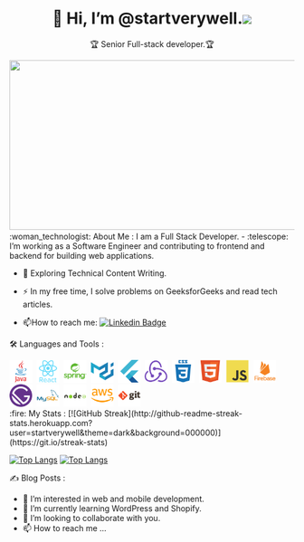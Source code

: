 
<div align="center">
  <p align="center">
  <h1 align="center">👋 Hi, I’m @startverywell.<img src="https://media.giphy.com/media/hvRJCLFzcasrR4ia7z/giphy.gif" width="30px"/></h1>
  <p align="center">🏆 Senior Full-stack developer.🏆 </p>
  </p>
  
<div id="badges">
 <a href="https://skype:live:.cid.60653e81c9b17a00?chat" target="_blank" rel="noopener noreferrer"><i className="fab fa-skype"></i></a>
<a href="https://github.com/startverywell/" target="_blank" rel="noopener noreferrer"><i className="fab fa-github"></i></a>
<a href="https://t.me/startverywell" target="_blank" rel="noopener noreferrer"><i className="fab fa-telegram"></i></a>
<a href="mailto:startverywell@gmail.com" target="_blank" rel="noopener noreferrer"><i className="fab fa-google"></i></a>
                
</div>
</div>
<div align="center">
  <img src="https://media.giphy.com/media/dWesBcTLavkZuG35MI/giphy.gif" width="600" height="300"/>
</div>
:woman_technologist: About Me :
I am a Full Stack Developer.
- :telescope: I’m working as a Software Engineer and contributing to frontend and backend for building web applications.

- :seedling: Exploring Technical Content Writing.

- :zap: In my free time, I solve problems on GeeksforGeeks and read tech articles.

- :mailbox:How to reach me: [![Linkedin Badge](https://img.shields.io/badge/-kakbar-blue?style=flat&logo=Linkedin&logoColor=white)](your-linkedin-url)

:hammer_and_wrench: Languages and Tools :
<div>
  <img src="https://github.com/devicons/devicon/blob/master/icons/java/java-original-wordmark.svg" title="Java" alt="Java" width="40" height="40"/>&nbsp;
  <img src="https://github.com/devicons/devicon/blob/master/icons/react/react-original-wordmark.svg" title="React" alt="React" width="40" height="40"/>&nbsp;
  <img src="https://github.com/devicons/devicon/blob/master/icons/spring/spring-original-wordmark.svg" title="Spring" alt="Spring" width="40" height="40"/>&nbsp;
  <img src="https://github.com/devicons/devicon/blob/master/icons/materialui/materialui-original.svg" title="Material UI" alt="Material UI" width="40" height="40"/>&nbsp;
  <img src="https://github.com/devicons/devicon/blob/master/icons/flutter/flutter-original.svg" title="Flutter" alt="Flutter" width="40" height="40"/>&nbsp;
  <img src="https://github.com/devicons/devicon/blob/master/icons/redux/redux-original.svg" title="Redux" alt="Redux " width="40" height="40"/>&nbsp;
  <img src="https://github.com/devicons/devicon/blob/master/icons/css3/css3-plain-wordmark.svg"  title="CSS3" alt="CSS" width="40" height="40"/>&nbsp;
  <img src="https://github.com/devicons/devicon/blob/master/icons/html5/html5-original.svg" title="HTML5" alt="HTML" width="40" height="40"/>&nbsp;
  <img src="https://github.com/devicons/devicon/blob/master/icons/javascript/javascript-original.svg" title="JavaScript" alt="JavaScript" width="40" height="40"/>&nbsp;
  <img src="https://github.com/devicons/devicon/blob/master/icons/firebase/firebase-plain-wordmark.svg" title="Firebase" alt="Firebase" width="40" height="40"/>&nbsp;
  <img src="https://github.com/devicons/devicon/blob/master/icons/gatsby/gatsby-original.svg" title="Gatsby"  alt="Gatsby" width="40" height="40"/>&nbsp;
  <img src="https://github.com/devicons/devicon/blob/master/icons/mysql/mysql-original-wordmark.svg" title="MySQL"  alt="MySQL" width="40" height="40"/>&nbsp;
  <img src="https://github.com/devicons/devicon/blob/master/icons/nodejs/nodejs-original-wordmark.svg" title="NodeJS" alt="NodeJS" width="40" height="40"/>&nbsp;
  <img src="https://github.com/devicons/devicon/blob/master/icons/amazonwebservices/amazonwebservices-plain-wordmark.svg" title="AWS" alt="AWS" width="40" height="40"/>&nbsp;
  <img src="https://github.com/devicons/devicon/blob/master/icons/git/git-original-wordmark.svg" title="Git" **alt="Git" width="40" height="40"/>
</div>
:fire: My Stats :
[![GitHub Streak](http://github-readme-streak-stats.herokuapp.com?user=startverywell&theme=dark&background=000000)](https://git.io/streak-stats)

[![Top Langs](https://github-readme-stats.vercel.app/api/top-langs/?username=startverywell)](https://github.com/anuraghazra/github-readme-stats)
[![Top Langs](https://github-readme-stats.vercel.app/api/top-langs/?username=startverywell&layout=compact&theme=vision-friendly-dark)](https://github.com/anuraghazra/github-readme-stats)

:writing_hand: Blog Posts :

- 👀 I’m interested in web and mobile development.
- 🌱 I’m currently learning WordPress and Shopify.
- 💞️ I’m looking to collaborate with you.
- 📫 How to reach me ...

<!---
startverywell/startverywell is a ✨ special ✨ repository because its `README.md` (this file) appears on your GitHub profile.
You can click the Preview link to take a look at your changes.
--->
